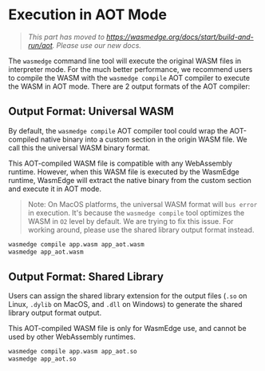 # Execution in AOT Mode

> *This part has moved to <https://wasmedge.org/docs/start/build-and-run/aot>. Please use our new docs.*

The `wasmedge` command line tool will execute the original WASM files in interpreter mode. For the much better performance, we recommend users to compile the WASM with the `wasmedge compile` AOT compiler to execute the WASM in AOT mode. There are 2 output formats of the AOT compiler:

## Output Format: Universal WASM

By default, the `wasmedge compile` AOT compiler tool could wrap the AOT-compiled native binary into a custom section in the origin WASM file. We call this the universal WASM binary format.

This AOT-compiled WASM file is compatible with any WebAssembly runtime. However, when this WASM file is executed by the WasmEdge runtime, WasmEdge will extract the native binary from the custom section and execute it in AOT mode.

> Note: On MacOS platforms, the universal WASM format will `bus error` in execution. It's because the `wasmedge compile` tool optimizes the WASM in `O2` level by default. We are trying to fix this issue. For working around, please use the shared library output format instead.

```bash
wasmedge compile app.wasm app_aot.wasm
wasmedge app_aot.wasm
```

## Output Format: Shared Library

Users can assign the shared library extension for the output files (`.so` on Linux, `.dylib` on MacOS, and `.dll` on Windows) to generate the shared library output format output.

This AOT-compiled WASM file is only for WasmEdge use, and cannot be used by other WebAssembly runtimes.

```bash
wasmedge compile app.wasm app_aot.so
wasmedge app_aot.so
```

